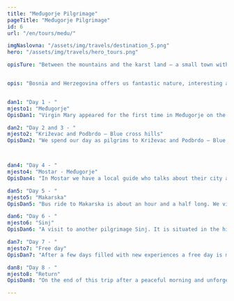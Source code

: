 ```yaml
---
title: "Međugorje Pilgrimage"
pageTitle: "Međugorje Pilgrimage"
id: 6
url: "/en/tours/medu/"

imgNaslovna: "/assets/img/travels/destination_5.png"
hero: "/assets/img/travels/hero_tours.png"

opisTure: "Between the mountains and the karst land – a small town with a big soul. A place for many pilgrims or just people searching for a bit of peace."


opis: "Bosnia and Herzegovina offers us fantastic nature, interesting and turbulent history, great gastronomic experiences – something for everyone’s taste."


dan1: "Day 1 - "
mjesto1: "Međugorje"
OpisDan1: "Virgin Mary appeared for the first time in Međugorje on the 24 th of June 1981. in front of six Croat children. She left a message of peace to the Church and to the entire world."

dan2: "Day 2 and 3 - "
mjesto2: "Križevac and Podbrdo – Blue cross hills"
OpisDan2: "We spend our day as pilgrims to Križevac and Podbrdo – Blue cross hills and attending mass at Saint Jacob’s church."



dan4: "Day 4 - "
mjesto4: "Mostar - Međugorje"
OpisDan4: "In Mostar we have a local guide who talks about their city and shows us mosques and typical Turkish houses some of which have been turned to museums. After that we have lunch together that consists of local specialties."

dan5: "Day 5 - "
mjesto5: "Makarska"
OpisDan5: "Bus ride to Makarska is about an hour and a half long. We visit the Vepric sanctuary which is a replica of the cave in Lourdes. Vepric is a place that invites peace and prayer with its beautiful nature and is visited by thousands of pilgrims every year. We have a lunch together in Makarska."

dan6: "Day 6 - "
mjesto6: "Sinj"
OpisDan6: "A visit to another pilgrimage Sinj. It is situated in the hinterland of Dalmatia. The bus ride from Međugorje is about an hour and a half long. We enter the church of Our Lady of Sinj which dates from the end of 17 th century. When we are finished we visit the Alkar museum. Alka is a traditional knight’s tournament that has been held in the town since 1717. After Sinj we travel through the inside of Dalmatia to a small village of Radovići where we are greeted by our host Bobo who will tell us about life in the country and serve us homemade lunch that includes soparnik a dish that is made only in this area."

dan7: "Day 7 - "
mjesto7: "Free day"
OpisDan7: "After a few days filled with new experiences a free day is much welcomed to gather all our impressions and have time for peace and prayer alone."

dan8: "Day 8 - "
mjesto8: "Return"
OpisDan8: "On the end of this trip after a peaceful morning and unforgettable days we say goodbye to Međugorje and Herzegovina Dalmatia and Croatia and head to the Split Airport."

---
```


